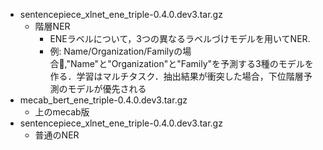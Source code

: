 - sentencepiece_xlnet_ene_triple-0.4.0.dev3.tar.gz
  - 階層NER
    - ENEラベルについて，3つの異なるラベルづけモデルを用いてNER.
    - 例: Name/Organization/Familyの場合,"Name"と"Organization"と"Family"を予測する3種のモデルを作る．学習はマルチタスク．抽出結果が衝突した場合，下位階層予測のモデルが優先される
- mecab_bert_ene_triple-0.4.0.dev3.tar.gz
  - 上のmecab版
- sentencepiece_xlnet_ene_triple-0.4.0.dev3.tar.gz
  - 普通のNER